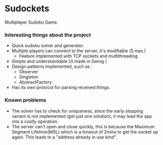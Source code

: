 # Sudockets
Multiplayer Sudoku Game.

### Interesting things about the project
- Quick sudoku solver and generator.
- Multiple players can connect to the server, it's modifiable (5 max.)
    - Feature implemented with TCP sockets and multithreading
- Simple and understandable UI made in Swing (
- Design patterns implemented, such as :
    - Observer
    - Singleton
    - AbstractFactory
- Has its own protocol for parsing received things.

### Known problems
- The solver has to check for uniqueness, since the early stopping  
variant is not implemented (get just one solution), it may lead the app
into a costly operation.
- The server can't open and close quickly, this is because 
the Maximum Segment Lifetime(MSL) which is a timeout of 2mins to get
the socket up again. This leads to a "address already in use bind".
